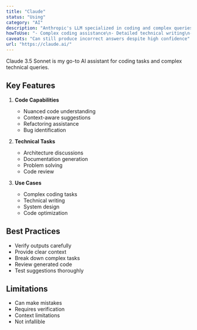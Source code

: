 ```yaml
---
title: "Claude"
status: "Using"
category: "AI"
description: "Anthropic's LLM specialized in coding and complex queries"
howToUse: "- Complex coding assistance\n- Detailed technical writing\n- Research and analysis\n- Long-form content generation"
caveats: "Can still produce incorrect answers despite high confidence"
url: "https://claude.ai/"
---
```


Claude 3.5 Sonnet is my go-to AI assistant for coding tasks and complex technical queries.

## Key Features

1. **Code Capabilities**
   - Nuanced code understanding
   - Context-aware suggestions
   - Refactoring assistance
   - Bug identification

2. **Technical Tasks**
   - Architecture discussions
   - Documentation generation
   - Problem solving
   - Code review

3. **Use Cases**
   - Complex coding tasks
   - Technical writing
   - System design
   - Code optimization

## Best Practices

- Verify outputs carefully
- Provide clear context
- Break down complex tasks
- Review generated code
- Test suggestions thoroughly

## Limitations

- Can make mistakes
- Requires verification
- Context limitations
- Not infallible 